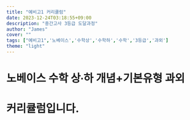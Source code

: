```yaml
---
title: "예비고1 커리큘럼"
date: 2023-12-24T03:18:55+09:00
description: "중간고사 3등급 도달과정"
author: "James"
cover: ""
tags: ["예비고1",'노베이스','수학상','수학하','수학','3등급','과외']
theme: "light"
---
```




# 노베이스 수학 상∙하 개념+기본유형 과외
# 커리큘럼입니다.